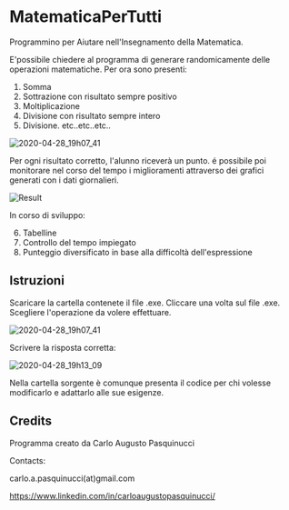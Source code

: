# MatematicaPerTutti
Programmino per Aiutare nell'Insegnamento della Matematica.

E'possibile chiedere al programma di generare randomicamente delle operazioni matematiche.
Per ora sono presenti:
1. Somma
2. Sottrazione con risultato sempre positivo
3. Moltiplicazione
4. Divisione con risultato sempre intero
5. Divisione.
etc..etc..etc..

![2020-04-28_19h07_41](https://user-images.githubusercontent.com/54579322/80516506-db3ab400-8983-11ea-9f66-83ef2b526640.png)

Per ogni risultato corretto, l'alunno riceverà un punto. é possibile poi monitorare nel corso del tempo i miglioramenti attraverso dei grafici generati con i dati giornalieri.

![Result](https://user-images.githubusercontent.com/54579322/80516355-a169ad80-8983-11ea-836b-24665a8bff02.png)

In corso di sviluppo:

6. Tabelline
8. Controllo del tempo impiegato
9. Punteggio diversificato in base alla difficoltà dell'espressione

## Istruzioni
Scaricare la cartella contenete il file .exe.
Cliccare una volta sul file .exe.
Scegliere l'operazione da volere effettuare.

![2020-04-28_19h07_41](https://user-images.githubusercontent.com/54579322/80516506-db3ab400-8983-11ea-9f66-83ef2b526640.png)

Scrivere la risposta corretta:

![2020-04-28_19h13_09](https://user-images.githubusercontent.com/54579322/80516817-5ac88300-8984-11ea-9afb-f186b9ea3177.png)

Nella cartella sorgente è comunque presenta il codice per chi volesse modificarlo e adattarlo alle sue esigenze.

## Credits
Programma creato da Carlo Augusto Pasquinucci

Contacts:

carlo.a.pasquinucci(at)gmail.com

https://www.linkedin.com/in/carloaugustopasquinucci/
